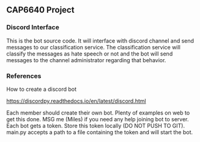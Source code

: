 ## CAP6640 Project

### Discord Interface

This is the bot source code.
It will interface with discord channel and send messages to our classification service.
The classification service will classify the messages as hate speech or not and the bot will send messages to the channel administrator regarding that behavior.


### References

How to create a discord bot

https://discordpy.readthedocs.io/en/latest/discord.html

Each member should create their own bot.  Plenty of examples on web to get this done.
MSG me (Miles) if you need any help joining bot to server.
Each bot gets a token.  Store this token locally (DO NOT PUSH TO GIT).
main.py accepts a path to a file containing the token and will start the bot.


